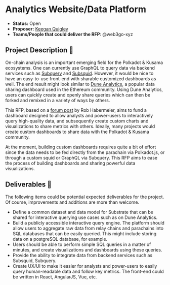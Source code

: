 # Analytics Website/Data Platform

* **Status:** Open 
* **Proposer:** [Keegan Quigley](https://github.com/keeganquigley)
* **Teams/People that could deliver the RFP**: @web3go-xyz

## Project Description :page_facing_up: 
On-chain analysis is an important emerging field for the Polkadot & Kusama ecosystems. One can currently use GraphQL to query data via backend services such as [Subquery](https://explorer.subquery.network/) and [Subsquid](https://app.subsquid.io). However, it would be nice to have an easy-to-use front-end with sharable customized dashboards as well. The end result might look similar to [Dune Analytics](https://dune.com/browse/dashboards), a popular data sharing dashboard used in the Ethereum community. Using Dune Analytics, users can quickly create and openly share queries which can then be forked and remixed in a variety of ways by others.

This RFP, based on a [forum post](https://forum.polkadot.network/t/dune-analytics-style-data-service-for-polkadot-kusama/271) by Rob Habermeier,  aims to fund a dashboard designed to allow analysts and power-users to interactively query high-quality data, and subsequently create custom charts and visualizations to share metrics with others. Ideally, many projects would create custom dashboards to share data with the Polkadot & Kusama community.

At the moment, building custom dashboards requires quite a bit of effort since the data needs to be fed directly from the parachain via Polkadot.js, or through a custom squid or GraphQL via Subquery. This RFP aims to ease the process of building dashboards and sharing powerful data visualizations.

## Deliverables :nut_and_bolt:
The following items could be potential expected deliverables for the project. Of course, improvements and additions are more than welcome.

- Define a common dataset and data model for Substrate that can be shared for interactive querying use cases such as on Dune Analytics.
- Build a publicly accessible interactive query engine. The platform should allow users to aggregate raw data from relay chains and parachains into SQL databases that can be easily queried. This might include storing data on a postgreSQL database, for example.
- Users should be able to perform simple SQL queries in a matter of minutes, and create visualizations and dashboards using these queries.
- Provide the ability to integrate data from backend services such as Subsquid, Subquery.
- Create UX/UI to make it easier for analysts and power-users to easily query human-readable data and follow key metrics. The front-end could be written in React, AngularJS, Vue, etc.
